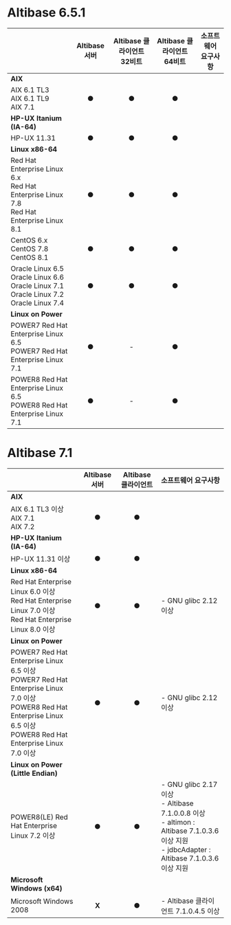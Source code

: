# Altibase 6.5.1


|                           | Altibase 서버<br /> | Altibase 클라이언트<br />32비트 | Altibase 클라이언트<br />64비트 | 소프트웨어 요구사항 |
| ------------------------- | :-----------------: | :-----------------------------: | :-----------------------------: | ------------------- |
| **AIX**                   |                     |                                 |                                 |                     |
| AIX 6.1 TL3<br />AIX 6.1  TL9<br />AIX 7.1 |          ●          |                ●                |                ●                |                     |
| **HP-UX Itanium (IA-64)** |                     |                                 |                                 |                     |
| HP-UX 11.31               | ● | ● | ● |                     |
|**Linux x86-64**|||||
|Red Hat Enterprise Linux 6.x<br/>Red Hat Enterprise Linux 7.8<br/>Red Hat Enterprise Linux 8.1|●|●|●||
|CentOS 6.x<br/>CentOS 7.8<br/>CentOS 8.1|●|●|●||
|Oracle Linux 6.5<br/>Oracle Linux 6.6<br/>Oracle Linux 7.1<br/>Oracle Linux 7.2<br/>Oracle Linux 7.4|●|●|●||
|**Linux on Power**|||||
|POWER7 Red Hat Enterprise Linux 6.5<br/>POWER7 Red Hat Enterprise Linux 7.1|●|-|●||
|POWER8 Red Hat Enterprise Linux 6.5<br/>POWER8 Red Hat Enterprise Linux 7.1|●|-|●||


# Altibase 7.1




|                                                              | Altibase 서버<br /> | Altibase 클라이언트<br /> | 소프트웨어 요구사항                                          |
| ------------------------------------------------------------ | :-----------------: | :-----------------------: | :----------------------------------------------------------- |
| **AIX**                                                      |                     |                           |                                                              |
| AIX 6.1 TL3 이상<br />AIX 7.1<br />AIX 7.2                   |          ●          |             ●             |                                                              |
| **HP-UX Itanium (IA-64)**                                    |                     |                           |                                                              |
| HP-UX 11.31 이상                                             |          ●          |             ●             |                                                              |
| **Linux x86-64**                                             |                     |                           |                                                              |
| Red Hat Enterprise Linux 6.0 이상<br/>Red Hat Enterprise Linux 7.0 이상<br/>Red Hat Enterprise Linux 8.0 이상 |          ●          |             ●             | - GNU glibc 2.12 이상                                        |
| **Linux on Power**                                           |                     |                           |                                                              |
| POWER7 Red Hat Enterprise Linux 6.5 이상<br/>POWER7 Red Hat Enterprise Linux 7.0 이상<br />POWER8 Red Hat Enterprise Linux 6.5 이상<br/>POWER8 Red Hat Enterprise Linux 7.0 이상 |          ●          |             ●             | - GNU glibc 2.12 이상                                        |
| **Linux on Power** **(Little Endian)**                       |                     |                           |                                                              |
| POWER8(LE) Red Hat Enterprise Linux 7.2 이상                 |          ●          |             ●             | - GNU glibc 2.17 이상<br />- Altibase 7.1.0.0.8 이상<br />- altimon : Altibase 7.1.0.3.6 이상 지원<br />- jdbcAdapter : Altibase 7.1.0.3.6 이상 지원<br /> |
| **Microsoft Windows (x64)**                                  |                     |                           |                                                              |
| Microsoft Windows 2008                                       |        **X**        |             ●             | - Altibase 클라이언트 7.1.0.4.5 이상                         |




